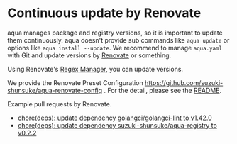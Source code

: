 # Continuous update by Renovate

aqua manages package and registry versions,
so it is important to update them continuously.
aqua doesn't provide sub commands like `aqua update` or options like `aqua install --update`.
We recommend to manage `aqua.yaml` with Git and update versions by [Renovate](https://docs.renovatebot.com/) or something.

Using Renovate's [Regex Manager](https://docs.renovatebot.com/modules/manager/regex/), you can update versions.

We provide the Renovate Preset Configuration https://github.com/suzuki-shunsuke/aqua-renovate-config . For the detail, please see the [README](https://github.com/suzuki-shunsuke/aqua-renovate-config).

Example pull requests by Renovate.

* [chore(deps): update dependency golangci/golangci-lint to v1.42.0](https://github.com/suzuki-shunsuke/aqua/pull/193)
* [chore(deps): update dependency suzuki-shunsuke/aqua-registry to v0.2.2](https://github.com/suzuki-shunsuke/aqua/pull/194)
